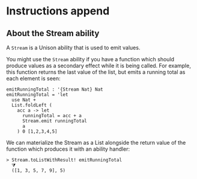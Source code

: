 # Instructions append

## About the Stream ability

A `Stream` is a Unison ability that is used to emit values.

You might use the `Stream` ability if you have a function which should produce values as a secondary effect while it is being called. For example, this function returns the last value of the list, but emits a running total as each element is seen:

```
emitRunningTotal : '{Stream Nat} Nat
emitRunningTotal = 'let
  use Nat +
  List.foldLeft (
    acc a -> let
      runningTotal = acc + a
      Stream.emit runningTotal
      a
    ) 0 [1,2,3,4,5]
```

We can materialize the Stream as a List alongside the return value of the function which produces it with an ability handler:

```
> Stream.toListWithResult! emitRunningTotal
  ⧩
  ([1, 3, 5, 7, 9], 5)
```
